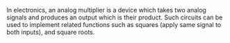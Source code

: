 In electronics, an analog multiplier is a device which takes two analog signals and produces an output which is their product. Such circuits can be used to implement related functions such as squares (apply same signal to both inputs), and square roots. 